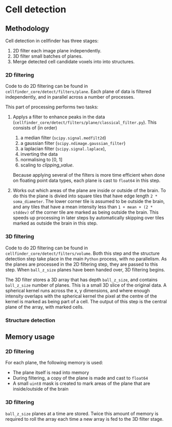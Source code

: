 # Cell detection

## Methodology
Cell detection in cellfinder has three stages:

1. 2D filter each image plane independently.
2. 3D filter small batches of planes.
3. Merge detected cell candidate voxels into into structures.

### 2D filtering
Code to do 2D filtering can be found in `cellfinder_core/detect/filters/plane`.
Each plane of data is filtered independently, and in parallel across a number of processes.

This part of processing performs two tasks:
1. Applys a filter to enhance peaks in the data (``cellfinder_core/detect/filters/plane/classical_filter.py``).
   This consists of (in order)
   1. a median filter (`scipy.signal.medfilt2d`)
   1. a gaussian filter (`scipy.ndimage.gaussian_filter`)
   1. a laplacian filter (`scipy.signal.laplace`),
   1. inverting the data
   1. normalising to [0, 1]
   1. scaling to *clipping_value*.

   Because applying several of the filters is more time efficient when done on floating point data types, each plane is cast to `float64` in this step.

1. Works out which areas of the plane are inside or outside of the brain. To do this the plane is divied into square tiles that have edge length `2 * soma_diameter`. The lower corner tile is assumed to be outside the brain, and any tiles that have a mean intensity less than `1 + mean + (2 * stddev)` of the corner tile are marked as being outside the brain. This speeds up processing in later steps by automatically skipping over tiles marked as outside the brain in this step.

### 3D filtering
Code to do 2D filtering can be found in `cellfinder_core/detect/filters/volume`.
Both this step and the structure detection step take place in the main `Python` process, with no parallelism. As the planes are processed in the 2D filtering step, they are passed to this step. When `ball_z_size` planes have been handed over, 3D filtering begins.

The 3D filter stores a 3D array that has depth `ball_z_size`, and contains `ball_z_size` number of planes. This is a small 3D slice of the original data. A spherical kernel runs across the x, y dimensions, and where enough intensity overlaps with the spherical kernel the pixel at the centre of the kernel is marked as being part of a cell. The output of this step is the central plane of the array, with marked cells.


### Structure detection

## Memory usage
### 2D filtering
For each plane, the following memory is used:
- The plane itself is read into memory
- During filtering, a copy of the plane is made and cast to `float64`
- A small `uint8` mask is created to mark areas of the plane that are inside/outside of the brain

### 3D filtering
`ball_z_size` planes at a time are stored. Twice this amount of memory is required to roll the array each time a new array is fed to the 3D filter stage.
